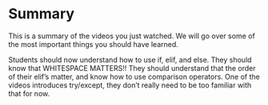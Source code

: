 # Summary
This is a summary of the videos you just watched. We will go over some of the most important things you should have learned.

Students should now understand how to use if, elif, and else. They should know that WHITESPACE MATTERS!! They should understand that the order of their elif’s matter, and know how to use comparison operators. One of the videos introduces try/except, they don’t really need to be too familiar with that for now.